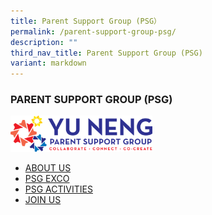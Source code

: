 ```yaml
---
title: Parent Support Group (PSG）
permalink: /parent-support-group-psg/
description: ""
third_nav_title: Parent Support Group (PSG)
variant: markdown
---
```

### PARENT SUPPORT GROUP (PSG)

<img src="/images/PSG__logo.png" style="width:45%">


*   [ABOUT US](/parent-support-group-psg/psg-about-us/)
*   [PSG EXCO](/parent-support-group-psg/psg-exco/)
*   [PSG ACTIVITIES](/parent-support-group-psg/psg-activities/)
*   [JOIN US](/parent-support-group-psg/join-us/)